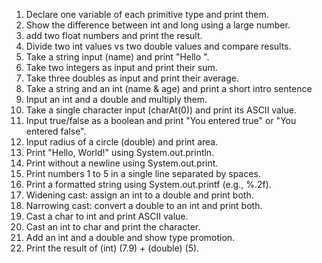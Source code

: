 1. Declare one variable of each primitive type and print them.
2. Show the difference between int and long using a large number.
3. add two float numbers and print the result.
4. Divide two int values vs two double values and compare results.
5. Take a string input (name) and print "Hello <name>".
6. Take two integers as input and print their sum.
7. Take three doubles as input and print their average.
8. Take a string and an int (name & age) and print a short intro sentence
9. Input an int and a double and multiply them.
10. Take a single character input (charAt(0)) and print its ASCII value.
11. Input true/false as a boolean and print "You entered true" or "You entered false".
12. Input radius of a circle (double) and print area.
13. Print "Hello, World!" using System.out.println.
14. Print without a newline using System.out.print.
15. Print numbers 1 to 5 in a single line separated by spaces.
16. Print a formatted string using System.out.printf (e.g., %.2f).
17. Widening cast: assign an int to a double and print both.
18. Narrowing cast: convert a double to an int and print both.
19. Cast a char to int and print ASCII value.
20. Cast an int to char and print the character.
21. Add an int and a double and show type promotion.
22. Print the result of (int) (7.9) + (double) (5).
